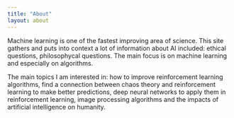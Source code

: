```yaml
---
title: "About"
layout: about
---
```


Machine learning is one of the fastest improving area of science. This site gathers and puts into context a lot of information about AI included: ethical questions, philosophycal questions. The main focus is on machine learning and especially on algorithms. 

The main topics I am interested in: how to improve reinforcement learning algorithms, find a connection between chaos theory and reinforcement learning to make better predictions, deep neural networks to apply them in reinforcement learning, image processing algorithms and the impacts of artificial intelligence on humanity.
